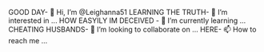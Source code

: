 GOOD DAY- 👋 Hi, I’m @Leighanna51
LEARNING THE TRUTH- 👀 I’m interested in ...
HOW EASYILY IM DECEIVED - 🌱 I’m currently learning ...
CHEATING HUSBANDS- 💞️ I’m looking to collaborate on ...
HERE- 📫 How to reach me ...

<!---
Leighanna51/Leighanna51 is a ✨ special ✨ repository because its `README.md` (this file) appears on your GitHub profile.
You can click the Preview link to take a look at your changes.
--->
